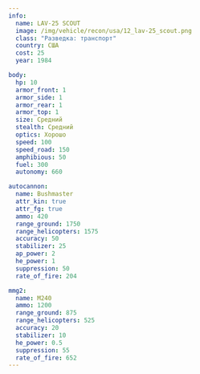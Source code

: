 ```yaml
---
info:
  name: LAV-25 SCOUT
  image: /img/vehicle/recon/usa/12_lav-25_scout.png
  class: "Разведка: транспорт"
  country: США
  cost: 25
  year: 1984

body:
  hp: 10
  armor_front: 1
  armor_side: 1
  armor_rear: 1
  armor_top: 1
  size: Средний
  stealth: Средний
  optics: Хорошо
  speed: 100
  speed_road: 150
  amphibious: 50
  fuel: 300
  autonomy: 660

autocannon:
  name: Bushmaster
  attr_kin: true
  attr_fg: true
  ammo: 420
  range_ground: 1750
  range_helicopters: 1575
  accuracy: 50
  stabilizer: 25
  ap_power: 2
  he_power: 1
  suppression: 50
  rate_of_fire: 204

mmg2:
  name: M240
  ammo: 1200
  range_ground: 875
  range_helicopters: 525
  accuracy: 20
  stabilizer: 10
  he_power: 0.5
  suppression: 55
  rate_of_fire: 652
---
```

